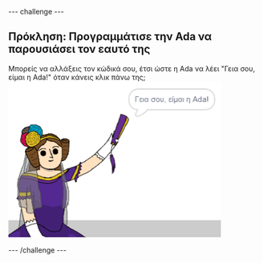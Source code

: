 --- challenge ---

## Πρόκληση: Προγραμμάτισε την Ada να παρουσιάσει τον εαυτό της

Μπορείς να αλλάξεις τον κώδικά σου, έτσι ώστε η Ada να λέει "Γεια σου, είμαι η Ada!" όταν κάνεις κλικ πάνω της; ![Το αντικείμενο Ada που λέει "Γεια σου, είμαι η Ada!"](images/poetry-ada-intro.png)

--- /challenge ---